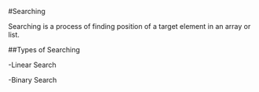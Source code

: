 #Searching

Searching is a process of finding position of a target element in an array or list.  

##Types of Searching

-Linear Search

-Binary Search
